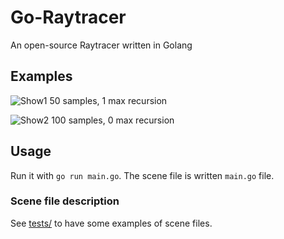 # Go-Raytracer

An open-source Raytracer written in Golang

## Examples

![Show1](https://raw.github.com/thibautRe/go-raytracer/master/render/show1.png)
50 samples, 1 max recursion


![Show2](https://raw.github.com/thibautRe/go-raytracer/master/render/show2.png)
100 samples, 0 max recursion

## Usage

Run it with `go run main.go`. The scene file is written `main.go` file.

### Scene file description

See [tests/](https://github.com/thibautRe/Go-raytracer/tree/master/tests) to have some examples of scene files.
